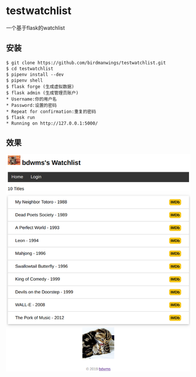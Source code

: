 # testwatchlist
一个基于flask的watchlist   

## 安装
```
$ git clone https://github.com/birdmanwings/testwatchlist.git
$ cd testwatchlist
$ pipenv install --dev
$ pipenv shell
$ flask forge (生成虚拟数据)  
$ flask admin (生成管理员账户)
* Username:你的用户名
* Password:设置的密码
* Repeat for confirmation:重复的密码
$ flask run
* Running on http://127.0.0.1:5000/
```
## 效果
![image](https://github.com/birdmanwings/testwatchlist/raw/master/images/test.png)
